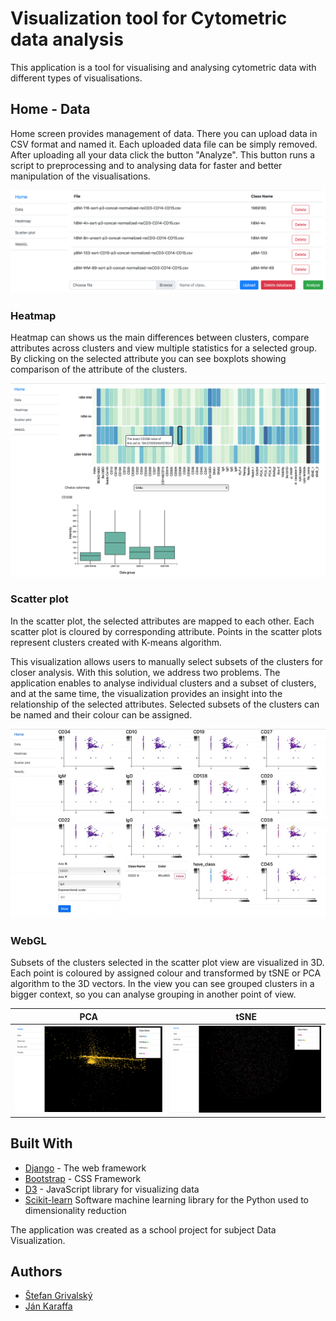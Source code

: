 # Visualization tool for Cytometric data analysis

This application is a tool for visualising and analysing cytometric data with different types of visualisations.

## Home - Data

Home screen provides management of data. 
There you can upload data in CSV format and named it. 
Each uploaded data file can be simply removed.
After uploading all your data click the button "Analyze".
This button runs a script to preprocessing and to analysing data for faster and better manipulation of the visualisations.

![Home](img/home.png)


### Heatmap
Heatmap can shows us the main differences between clusters, compare attributes across clusters and view multiple statistics for a selected group. 
By clicking on the selected attribute you can see boxplots showing comparison of the attribute of the clusters.

![Heatmap](img/heatmap.png)

### Scatter plot

In the scatter plot, the selected attributes are mapped to each other. 
Each scatter plot is cloured by corresponding attribute.
Points in the scatter plots represent clusters created with K-means algorithm.

This visualization allows users to manually select subsets of the clusters for closer analysis. 
With this solution, we address two problems.
The application enables to analyse individual clusters and a subset of clusters, and at the same time, the visualization provides an insight into the relationship of the selected attributes. 
Selected subsets of the clusters can be named and their colour can be assigned. 

![Scatter plot](img/scatter-plot.gif)

### WebGL

Subsets of the clusters selected in the scatter plot view are visualized in 3D.  
Each point is coloured by assigned colour and transformed by tSNE or PCA algorithm to the 3D vectors.
In the view you can see grouped clusters in a bigger context, so you can analyse grouping in another point of view.

PCA | tSNE
:----------:|:----------:
![Not-safety view](img/PCA.png)  |  ![Safety view](img/tSNE.png)


## Built With

* [Django](https://docs.djangoproject.com/en/2.1/) - The web framework
* [Bootstrap](https://getbootstrap.com/docs/3.3/getting-started/) - CSS Framework
* [D3](https://github.com/d3/d3/wiki) - JavaScript library for visualizing data
* [Scikit-learn](https://scikit-learn.org/stable/index.html) Software machine learning library for the Python used to dimensionality reduction

The application was created as a school project for subject Data Visualization.

## Authors
- [Štefan Grivalský](https://www.linkedin.com/in/%C5%A1tefan-grivalsk%C3%BD-616628178/)
- [Ján Karaffa](https://www.linkedin.com/in/karaffajan/)